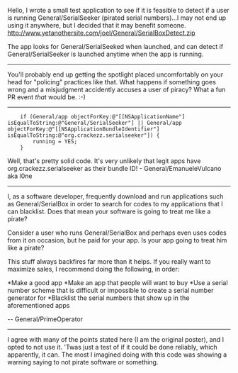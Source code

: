 Hello, I wrote a small test application to see if it is feasible to detect if a user is running General/SerialSeeker (pirated serial numbers)...I may not end up using it anywhere, but I decided that it may benefit someone.  http://www.yetanothersite.com/joel/General/SerialBoxDetect.zip

The app looks for General/SerialSeeked when launched, and can detect if General/SerialSeeker is launched anytime when the app is running.

----

You'll probably end up getting the spotlight placed uncomfortably on your head for "policing" practices like that. What happens if something goes wrong and a misjudgment accidently accuses a user of piracy? What a fun PR event *that* would be. :-)

----

    
		if (General/app objectForKey:@"[[NSApplicationName"] isEqualToString:@"General/SerialSeeker"] || General/app objectForKey:@"[[NSApplicationBundleIdentifier"] isEqualToString:@"org.crackezz.serialseeker"]) {
			running = YES;
		}


Well, that's pretty solid code. It's very unlikely that legit apps have org.crackezz.serialseeker as their bundle ID! - General/EmanueleVulcano aka l0ne

----
I, as a software developer, frequently download and run applications such as General/SerialBox in order to search for codes to my applications that I can blacklist. Does that mean your software is going to treat me like a pirate?

Consider a user who runs General/SerialBox and perhaps even uses codes from it on occasion, but he paid for your app. Is your app going to treat him like a pirate?

This stuff always backfires far more than it helps. If you really want to maximize sales, I recommend doing the following, in order:


*Make a good app
*Make an app that people will want to buy
*Use a serial number scheme that is difficult or impossible to create a serial number generator for
*Blacklist the serial numbers that show up in the aforementioned apps


-- General/PrimeOperator

----
I agree with many of the points stated here (I am the original poster), and I opted to not use it.  'Twas just a test of if it could be done reliably, which apparently, it can.  The most I imagined doing with this code was showing a warning saying to not pirate software or something.